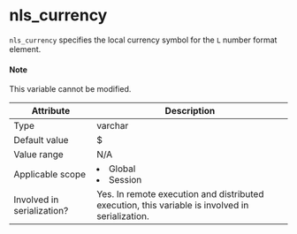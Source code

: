 # nls_currency

`nls_currency` specifies the local currency symbol for the `L` number format element.

<main id="notice" type='explain'>
<h4>Note</h4>
<p>This variable cannot be modified. </p>
</main>

| Attribute | Description |
|---------|------------------------------------------------------------------------------------------------------------|
| Type | varchar |
| Default value | $ |
| Value range | N/A |
| Applicable scope | <li> Global   <li> Session |
| Involved in serialization? | Yes. In remote execution and distributed execution, this variable is involved in serialization.  |
